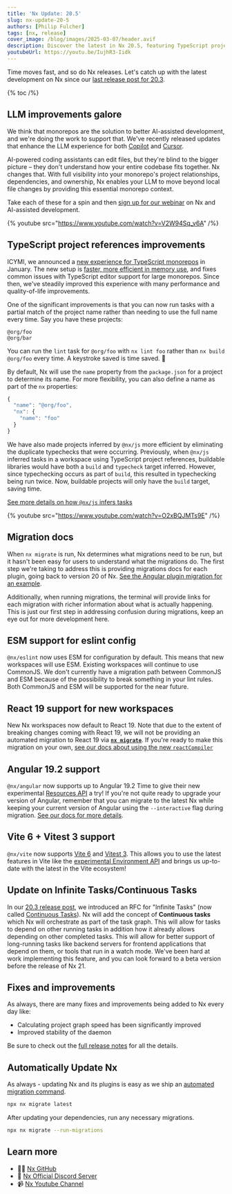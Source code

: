 ```yaml
---
title: 'Nx Update: 20.5'
slug: nx-update-20-5
authors: [Philip Fulcher]
tags: [nx, release]
cover_image: /blog/images/2025-03-07/header.avif
description: Discover the latest in Nx 20.5, featuring TypeScript project references improvements, migration docs, and tool updates like Angular 19.2, React 19, and Vite 6.
youtubeUrl: https://youtu.be/IujhR3-Iidk
---
```


Time moves fast, and so do Nx releases. Let's catch up with the latest development on Nx since our [last release post for 20.3](/blog/nx-update-20-3#rfc-for-infinite-tasks).

{% toc /%}

## LLM improvements galore

We think that monorepos are the solution to better AI-assisted development, and we're doing the work to support that. We've recently released updates that enhance the LLM experience for both [Copilot](/blog/nx-just-made-your-llm-smarter) and [Cursor](/blog/nx-made-cursor-smarter).

AI-powered coding assistants can edit files, but they're blind to the bigger picture – they don't understand how your entire codebase fits together. Nx changes that. With full visibility into your monorepo's project relationships, dependencies, and ownership, Nx enables your LLM to move beyond local file changes by providing this essential monorepo context.

Take each of these for a spin and then [sign up for our webinar](/blog/are-monorepos-the-answer-to-better-aiassisted-development) on Nx and AI-assisted development.

{% youtube src="https://www.youtube.com/watch?v=V2W94Sq_v6A" /%}

## TypeScript project references improvements

ICYMI, we announced a [new experience for TypeScript monorepos](/blog/new-nx-experience-for-typescript-monorepos) in January. The new setup is [faster, more efficient in memory use](/blog/new-nx-experience-for-typescript-monorepos#key-highlight-performance), and fixes common issues with TypeScript editor support for large monorepos. Since then, we've steadily improved this experience with many performance and quality-of-life improvements.

One of the significant improvements is that you can now run tasks with a partial match of the project name rather than needing to use the full name every time. Say you have these projects:

```text
@org/foo
@org/bar
```

You can run the `lint` task for `@org/foo` with `nx lint foo` rather than `nx build @org/foo` every time. A keystroke saved is time saved. 🧠

By default, Nx will use the `name` property from the `package.json` for a project to determine its name. For more flexibility, you can also define a name as part of the `nx` properties:

```jsx
{
  "name": "@org/foo",
  "nx": {
	"name": "foo"
  }
}
```

We have also made projects inferred by `@nx/js` more efficient by eliminating the duplicate typechecks that were occurring. Previously, when `@nx/js` inferred tasks in a workspace using TypeScript project references, buildable libraries would have both a `build` and `typecheck` target inferred. However, since typechecking occurs as part of `build`, this resulted in typechecking being run twice. Now, buildable projects will only have the `build` target, saving time.

[See more details on how `@nx/js` infers tasks](/nx-api/js#how-nxjs-infers-tasks)

{% youtube src="https://www.youtube.com/watch?v=O2xBQJMTs9E" /%}

## Migration docs

When `nx migrate` is run, Nx determines what migrations need to be run, but it hasn't been easy for users to understand what the migrations do. The first step we're taking to address this is providing migrations docs for each plugin, going back to version 20 of Nx. [See the Angular plugin migration for an example](/nx-api/angular/migrations).

Additionally, when running migrations, the terminal will provide links for each migration with richer information about what is actually happening. This is just our first step in addressing confusion during migrations, keep an eye out for more development here.

## ESM support for eslint config

`@nx/eslint` now uses ESM for configuration by default. This means that new workspaces will use ESM. Existing workspaces will continue to use CommonJS. We don't currently have a migration path between CommonJS and ESM because of the possibility to break something in your lint rules. Both CommonJS and ESM will be supported for the near future.

## React 19 support for new workspaces

New Nx workspaces now default to React 19. Note that due to the extent of breaking changes coming with React 19, we will not be providing an automated migration to React 19 via [**`nx migrate`**](/nx-api/nx/documents/migrate). If you're ready to make this migration on your own, [see our docs about using the new `reactCompiler`](/technologies/react/recipes/react-compiler#react-compiler-with-nx)

## Angular 19.2 support

`@nx/angular` now supports up to Angular 19.2 Time to give their new experimental [Resources API](https://angular.dev/guide/signals/resource) a try! If you're not quite ready to upgrade your version of Angular, remember that you can migrate to the latest Nx while keeping your current version of Angular using the `--interactive` flag during migration. [See our docs for more details](/recipes/tips-n-tricks/advanced-update#choosing-optional-package-updates-to-apply).

## Vite 6 + Vitest 3 support

`@nx/vite` now supports [Vite 6](https://vite.dev/blog/announcing-vite6) and [Vitest 3](https://vitest.dev/blog/vitest-3.html). This allows you to use the latest features in Vite like the [experimental Environment API](https://main.vite.dev/guide/api-environment) and brings us up-to-date with the latest in the Vite ecosystem!

## Update on Infinite Tasks/Continuous Tasks

In our [20.3 release post](/blog/nx-update-20-3#rfc-for-infinite-tasks), we introduced an RFC for "Infinite Tasks" (now called [Continuous Tasks](https://github.com/nrwl/nx/discussions/29025)). Nx will add the concept of **Continuous tasks** which Nx will orchestrate as part of the task graph. This will allow for tasks to depend on other running tasks in addition how it already allows depending on other completed tasks. This will allow for better support of long-running tasks like backend servers for frontend applications that depend on them, or tools that run in a watch mode. We've been hard at work implementing this feature, and you can look forward to a beta version before the release of Nx 21.

## Fixes and improvements

As always, there are many fixes and improvements being added to Nx every day like:

- Calculating project graph speed has been significantly improved
- Improved stability of the daemon

Be sure to check out the [full release notes](https://github.com/nrwl/nx/releases/tag/20.5.0) for all the details.

## Automatically Update Nx

As always - updating Nx and its plugins is easy as we ship an [automated migration command](https://www.notion.so/features/automate-updating-dependencies).

```bash
npx nx migrate latest
```

After updating your dependencies, run any necessary migrations.

```bash
npx nx migrate --run-migrations
```

## Learn more

- 👩‍💻 [Nx GitHub](https://github.com/nrwl/nx)
- 💬 [Nx Official Discord Server](https://go.nx.dev/community)
- 📹 [Nx Youtube Channel](https://www.youtube.com/@nxdevtools)
